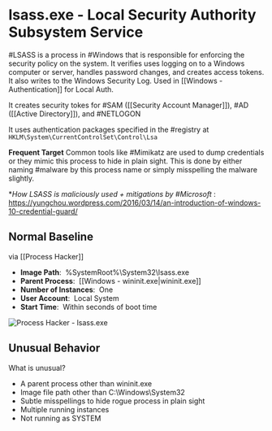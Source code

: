 # lsass.exe - Local Security Authority Subsystem Service

#LSASS is a process in #Windows that is responsible for enforcing the security policy on the system. It verifies uses logging on to a Windows computer or server, handles password changes, and creates access tokens. It also writes to the Windows Security Log. Used in [[Windows - Authentication]] for Local Auth. 

It creates security tokes for #SAM ([[Security Account Manager]]), #AD ([[Active Directory]]), and #NETLOGON 

It uses authentication packages specified in the #registry at `HKLM\System\CurrentControlSet\Control\Lsa`

**Frequent Target**
Common tools like #Mimikatz are used to dump credentials or they mimic this process to hide in plain sight. This is done by either naming #malware by this process name or simply misspelling the malware slightly.

**How LSASS *is maliciously used + mitigations by #Microsoft** : https://yungchou.wordpress.com/2016/03/14/an-introduction-of-windows-10-credential-guard/

## Normal Baseline
via [[Process Hacker]]
- **Image Path**:  %SystemRoot%\\System32\\lsass.exe
- **Parent Process**:  [[Windows - wininit.exe|wininit.exe]]
- **Number of Instances**:  One
- **User Account**:  Local System
- **Start Time**:  Within seconds of boot time

![Process Hacker - lsass.exe](https://assets.tryhackme.com/additional/windows-processes/lsass.png)


## Unusual Behavior
What is unusual?
-   A parent process other than wininit.exe
-   Image file path other than C:\\Windows\\System32
-   Subtle misspellings to hide rogue process in plain sight
-   Multiple running instances
-   Not running as SYSTEM